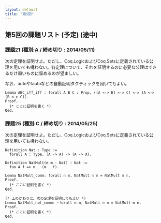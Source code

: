 ```yaml
---
layout: default
title: "第5回"
---
```


## 第5回の課題リスト (予定) (途中)

### 課題21 (種別:A / 締め切り : 2014/05/11)

次の定理を証明せよ。ただし、Coq.LogicおよびCoq.Setsに定義されている公理を用いても構わない。各定理について、それを証明するのに必要な公理はできるだけ弱いものに留めるのが望ましい。

なお、autoやtautoなどの自動証明タクティックを用いてもよい。

```coq
Lemma ABC_iff_iff : forall A B C : Prop, ((A <-> B) <-> C) <-> (A <-> (B <-> C)).
Proof.
  (* ここに証明を書く *)
Qed.
```

### 課題25 (種別:C / 締め切り : 2014/05/25)

次の定理を証明せよ。ただし、Coq.LogicおよびCoq.Setsに定義されている公理を用いても構わない。

```coq
Definition Nat : Type :=
  forall A : Type, (A -> A) -> (A -> A).

Definition NatMult(n m : Nat) : Nat :=
  fun A f => n _ (m _ f).

Lemma NatMult_comm: forall n m, NatMult n m = NatMult m n.
Proof.
  (* ここに証明を書く *)
Qed.

(* 上のかわりに、次の定理を証明してもよい *)
Lemma NatMult_not_comm: ~forall n m, NatMult n m = NatMult m n.
Proof.
  (* ここに証明を書く *)
Qed.
```

